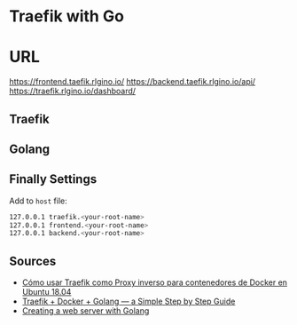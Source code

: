 # Traefik with Go

# URL
https://frontend.taefik.rlgino.io/
https://backend.taefik.rlgino.io/api/
https://traefik.rlgino.io/dashboard/

## Traefik

## Golang

## Finally Settings
Add to `host` file:
````bash
127.0.0.1 traefik.<your-root-name>
127.0.0.1 frontend.<your-root-name>
127.0.0.1 backend.<your-root-name>
````

## Sources
* [Cómo usar Traefik como Proxy inverso para contenedores de Docker en Ubuntu 18.04](https://www.digitalocean.com/community/tutorials/how-to-use-traefik-as-a-reverse-proxy-for-docker-containers-on-ubuntu-18-04-es)
* [Traefik + Docker + Golang — a Simple Step by Step Guide](https://medium.com/@saadali.ics/traefik-docker-golang-a-simple-step-by-step-guide-4a61fd0e35d)
* [Creating a web server with Golang](https://blog.logrocket.com/creating-a-web-server-with-golang/)